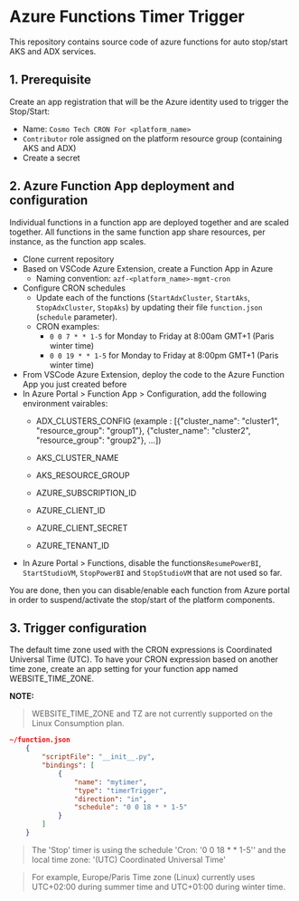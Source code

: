 # Azure Functions Timer Trigger 

This repository contains source code of azure functions for auto stop/start AKS and ADX services.

## 1. Prerequisite

Create an app registration that will be the Azure identity used to trigger the Stop/Start:
* Name: `Cosmo Tech CRON For <platform_name>`
* `Contributor` role assigned on the platform resource group (containing AKS and ADX)
* Create a secret

## 2. Azure Function App deployment and configuration

Individual functions in a function app are deployed together and are scaled together. 
All functions in the same function app share resources, per instance, as the function app scales.

* Clone current repository
* Based on VSCode Azure Extension, create a Function App in Azure
    * Naming convention: `azf-<platform_name>-mgmt-cron`
* Configure CRON schedules
    * Update each of the functions (`StartAdxCluster`, `StartAks`, `StopAdxCluster`, `StopAks`) by updating their file `function.json` (`schedule` parameter).
    * CRON examples: 
        * `0 0 7 * * 1-5` for Monday to Friday at 8:00am GMT+1 (Paris winter time)
        * `0 0 19 * * 1-5` for Monday to Friday at 8:00pm GMT+1 (Paris winter time)
* From VSCode Azure Extension, deploy the code to the Azure Function App you just created before
* In Azure Portal > Function App > Configuration, add the following environment vairables:
    * ADX_CLUSTERS_CONFIG (example : [{"cluster_name": "cluster1", "resource_group": "group1"}, {"cluster_name": "cluster2", "resource_group": "group2"}, ...])
    * AKS_CLUSTER_NAME
    * AKS_RESOURCE_GROUP
    * AZURE_SUBSCRIPTION_ID

    * AZURE_CLIENT_ID
    * AZURE_CLIENT_SECRET
    * AZURE_TENANT_ID
* In Azure Portal > Functions, disable the functions`ResumePowerBI`, `StartStudioVM`, `StopPowerBI` and `StopStudioVM` that are not used so far.

You are done, then you can disable/enable each function from Azure portal in order to suspend/activate the stop/start of the platform components.
    
## 3. Trigger configuration

The default time zone used with the CRON expressions is Coordinated Universal Time (UTC). 
To have your CRON expression based on another time zone, create an app setting for your function app named WEBSITE_TIME_ZONE.

**NOTE:** 

> WEBSITE_TIME_ZONE and TZ are not currently supported on the Linux Consumption plan.


```json
~/function.json
    {
        "scriptFile": "__init__.py",
        "bindings": [
            {
                "name": "mytimer",
                "type": "timerTrigger",
                "direction": "in",
                "schedule": "0 0 18 * * 1-5"
            }
        ]
    }
```
> The 'Stop' timer is using the schedule 'Cron: '0 0 18 * * 1-5'' and the local time zone: '(UTC) Coordinated Universal Time'

> For example, Europe/Paris Time zone (Linux) currently uses UTC+02:00 during summer time and UTC+01:00 during winter time.
